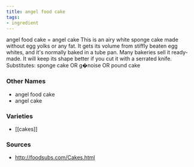 ```yaml
---
title: angel food cake
tags:
- ingredient
---
```

angel food cake = angel cake This is an airy white sponge cake made without egg yolks or any fat. It gets its volume from stiffly beaten egg whites, and it's normally baked in a tube pan. Many bakeries sell it ready-made. It will keep its shape better if you cut it with a serrated knife. Substitutes: sponge cake OR g�noise OR pound cake

### Other Names

* angel food cake
* angel cake

### Varieties

* [[cakes]]

### Sources
* http://foodsubs.com/Cakes.html
